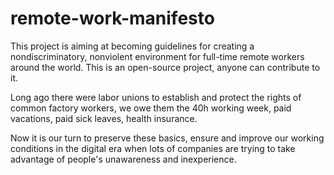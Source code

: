 # remote-work-manifesto

This project is aiming at becoming guidelines for creating a nondiscriminatory, nonviolent environment for full-time remote workers around the world. This is an open-source project, anyone can contribute to it.  

Long ago there were labor unions to establish and protect the rights of common factory workers, we owe them the 40h working week, paid vacations, paid sick leaves, health insurance.  

Now it is our turn to preserve these basics, ensure and improve our working conditions in the digital era when lots of companies are trying to take advantage of people's unawareness and inexperience.

